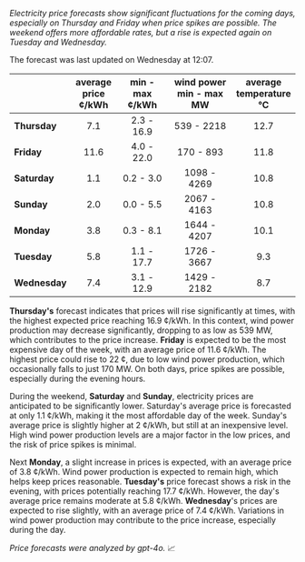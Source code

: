 *Electricity price forecasts show significant fluctuations for the coming days, especially on Thursday and Friday when price spikes are possible. The weekend offers more affordable rates, but a rise is expected again on Tuesday and Wednesday.*

The forecast was last updated on Wednesday at 12:07.

|            | average<br>price<br>¢/kWh | min - max<br>¢/kWh | wind power<br>min - max<br>MW | average<br>temperature<br>°C |
|:-------------|:----------------:|:----------------:|:-------------:|:-------------:|
| **Thursday**  | 7.1              | 2.3 - 16.9       | 539 - 2218    | 12.7          |
| **Friday**| 11.6             | 4.0 - 22.0       | 170 - 893     | 11.8          |
| **Saturday** | 1.1              | 0.2 - 3.0        | 1098 - 4269   | 10.8          |
| **Sunday**| 2.0              | 0.0 - 5.5        | 2067 - 4163   | 10.8          |
| **Monday**| 3.8              | 0.3 - 8.1        | 1644 - 4207   | 10.1          |
| **Tuesday**  | 5.8              | 1.1 - 17.7       | 1726 - 3667   | 9.3           |
| **Wednesday**| 7.4            | 3.1 - 12.9       | 1429 - 2182   | 8.7           |

**Thursday's** forecast indicates that prices will rise significantly at times, with the highest expected price reaching 16.9 ¢/kWh. In this context, wind power production may decrease significantly, dropping to as low as 539 MW, which contributes to the price increase. **Friday** is expected to be the most expensive day of the week, with an average price of 11.6 ¢/kWh. The highest price could rise to 22 ¢, due to low wind power production, which occasionally falls to just 170 MW. On both days, price spikes are possible, especially during the evening hours.

During the weekend, **Saturday** and **Sunday**, electricity prices are anticipated to be significantly lower. Saturday's average price is forecasted at only 1.1 ¢/kWh, making it the most affordable day of the week. Sunday's average price is slightly higher at 2 ¢/kWh, but still at an inexpensive level. High wind power production levels are a major factor in the low prices, and the risk of price spikes is minimal.

Next **Monday**, a slight increase in prices is expected, with an average price of 3.8 ¢/kWh. Wind power production is expected to remain high, which helps keep prices reasonable. **Tuesday's** price forecast shows a risk in the evening, with prices potentially reaching 17.7 ¢/kWh. However, the day's average price remains moderate at 5.8 ¢/kWh. **Wednesday**'s prices are expected to rise slightly, with an average price of 7.4 ¢/kWh. Variations in wind power production may contribute to the price increase, especially during the day.

*Price forecasts were analyzed by gpt-4o.* 📈

